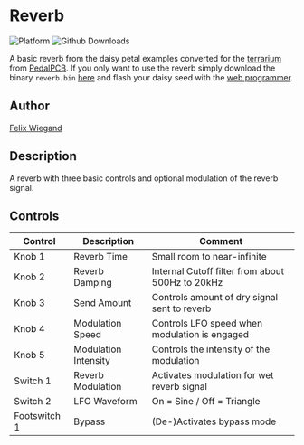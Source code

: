 # Reverb

![Platform](https://img.shields.io/badge/platform-terrarium-lightgrey)
![Github Downloads](https://img.shields.io/github/downloads/fxwiegand/terrarium-reverb/total?color=green)

A basic reverb from the daisy petal examples converted for the [terrarium](https://www.pedalpcb.com/product/pcb351/) from [PedalPCB](https://www.pedalpcb.com).
If you only want to use the reverb simply download the binary `reverb.bin` [here](https://github.com/fxwiegand/terrarium-reverb/releases) and flash your daisy seed with the [web programmer](https://electro-smith.github.io/Programmer/).

## Author

[Felix Wiegand](https://github.com/fxwiegand)

## Description

A reverb with three basic controls and optional modulation of the reverb signal.

## Controls

| Control | Description | Comment |
| --- | --- | --- |
| Knob 1 | Reverb Time | Small room to near-infinite |
| Knob 2 | Reverb Damping | Internal Cutoff filter from about 500Hz to 20kHz |
| Knob 3 | Send Amount | Controls amount of dry signal sent to reverb |
| Knob 4 | Modulation Speed | Controls LFO speed when modulation is engaged |
| Knob 5 | Modulation Intensity | Controls the intensity of the modulation |
| Switch 1 | Reverb Modulation | Activates modulation for wet reverb signal |
| Switch 2 | LFO Waveform | On = Sine / Off = Triangle |
| Footswitch 1 | Bypass | (De-)Activates bypass mode |